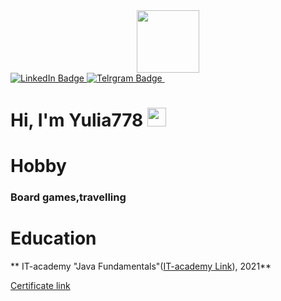 


<div id="header" align="center">
  <img src="https://media.giphy.com/media/smGCEo5zsAXtK4bqAT/giphy.gif" width="100"/>
</div>
<div id="badges">
  <a href="www.linkedin.com/in/kozlova-yulia-651253163">
    <img src="https://img.shields.io/badge/LinkedIn-blue?style=for-the-badge&logo=linkedin&logoColor=white" alt="LinkedIn Badge"/>
  </a>
  <a href="https://t.me/KozlovaYulia95">
    <img src="https://img.shields.io/badge/Telrgram-blue?style=for-the-badge&logo=twitter&logoColor=white" alt="Telrgram Badge"/>
  </a>
  <img src="https://komarev.com/ghpvc/?username=Yulia778&style=flat-square&color=blue" alt=""/>
  <h1>
  Hi, I'm Yulia778
  <img src="https://media.giphy.com/media/hvRJCLFzcasrR4ia7z/giphy.gif" width="30px"/>
</h1>
</div>



# Hobby

### Board games,travelling


# Education

** IT-academy "Java Fundamentals"([IT-academy Link](https://www.it-academy.by/)), 2021** 

[Certificate link](https://www.linkedin.com/in/kozlova-yulia-651253163/detail/treasury/position:1835001034/?entityUrn=urn%3Ali%3Afsd_profileTreasuryMedia%3A(ACoAACcDdN0BcYCwB986G7P6iNdCOlvs0Yhqn44%2C1635468279134)&section=position%3A1835001034&treasuryCount=1)

